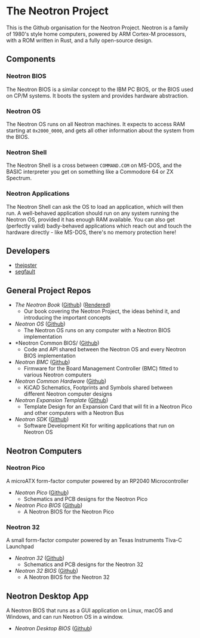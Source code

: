 # The Neotron Project

This is the Github organisation for the Neotron Project. Neotron is a family of 1980's style home computers, powered by ARM Cortex-M processors, with a ROM written in Rust, and a fully open-source design.

## Components

### Neotron BIOS

The Neotron BIOS is a similar concept to the IBM PC BIOS, or the BIOS used on CP/M systems. It boots the system and provides hardware abstraction.

### Neotron OS

The Neotron OS runs on all Neotron machines. It expects to access RAM starting at `0x2000_0000`, and gets all other information about the system from the BIOS.

### Neotron Shell

The Neotron Shell is a cross between `COMMAND.COM` on MS-DOS, and the BASIC interpreter you get on something like a Commodore 64 or ZX Spectrum.

### Neotron Applications

The Neotron Shell can ask the OS to load an application, which will then run. A well-behaved application should run on any system running the Neotron OS, provided it has enough RAM available. You can also get (perfectly valid) badly-behaved applications which reach out and touch the hardware directly - like MS-DOS, there's no memory protection here!

## Developers

* [thejpster](https://github.com/thejpster)
* [segfault](https://github.com/IGBC)

## General Project Repos

* *The Neotron Book* ([Github](https://github.com/neotron-compute/neotron-book)) ([Rendered](https://neotron-compute.github.io/Neotron-Book/))
   - Our book covering the Neotron Project, the ideas behind it, and introducing the important concepts
* *Neotron OS* ([Github](https://github.com/neotron-compute/neotron-os))
   - The Neotron OS runs on any computer with a Neotron BIOS implementation
* *Neotron Common BIOS/ ([Github](https://github.com/neotron-compute/neotron-common-bios))
   - Code and API shared between the Neotron OS and every Neotron BIOS implementation
* *Neotron BMC* ([Github](https://github.com/neotron-compute/neotron-bmc))
   - Firmware for the Board Management Controller (BMC) fitted to various Neotron computers 
* *Neotron Common Hardware* ([Github](https://github.com/neotron-compute/neotron-common-hardware))
  - KiCAD Schematics, Footprints and Symbols shared between different Neotron computer designs
* *Neotron Expansion Template* ([Github](https://github.com/Neotron-Compute/Neotron-Expansion-Template))
  - Template Design for an Expansion Card that will fit in a Neotron Pico and other computers with a Neotron Bus
* *Neotron SDK* ([Github](https://github.com/Neotron-Compute/Neotron-SDK))
  - Software Development Kit for writing applications that run on Neotron OS

## Neotron Computers

### Neotron Pico

A microATX form-factor computer powered by an RP2040 Microcontroller

* *Neotron Pico* ([Github](https://github.com/neotron-compute/neotron-pico))
   - Schematics and PCB designs for the Neotron Pico
* *Neotron Pico BIOS* ([Github](https://github.com/neotron-compute/neotron-pico-bios))
   - A Neotron BIOS for the Neotron Pico

### Neotron 32

A small form-factor computer powered by an Texas Instruments Tiva-C Launchpad

* *Neotron 32* ([Github](https://github.com/neotron-compute/neotron-32-hardware))
   - Schematics and PCB designs for the Neotron 32
* *Neotron 32 BIOS* ([Github](https://github.com/neotron-compute/neotron-32-bios))
   - A Neotron BIOS for the Neotron 32

## Neotron Desktop App

A Neotron BIOS that runs as a GUI application on Linux, macOS and Windows, and can run Neotron OS in a window.

* *Neotron Desktop BIOS* ([Github](https://github.com/neotron-compute/neotron-desktop-bios))
